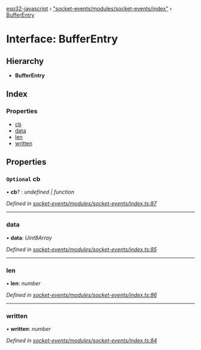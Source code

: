 [esp32-javascript](../README.md) › ["socket-events/modules/socket-events/index"](../modules/_socket_events_modules_socket_events_index_.md) › [BufferEntry](_socket_events_modules_socket_events_index_.bufferentry.md)

# Interface: BufferEntry

## Hierarchy

* **BufferEntry**

## Index

### Properties

* [cb](_socket_events_modules_socket_events_index_.bufferentry.md#optional-cb)
* [data](_socket_events_modules_socket_events_index_.bufferentry.md#data)
* [len](_socket_events_modules_socket_events_index_.bufferentry.md#len)
* [written](_socket_events_modules_socket_events_index_.bufferentry.md#written)

## Properties

### `Optional` cb

• **cb**? : *undefined | function*

*Defined in [socket-events/modules/socket-events/index.ts:87](https://github.com/marcelkottmann/esp32-javascript/blob/2b53f2e/components/socket-events/modules/socket-events/index.ts#L87)*

___

###  data

• **data**: *Uint8Array*

*Defined in [socket-events/modules/socket-events/index.ts:85](https://github.com/marcelkottmann/esp32-javascript/blob/2b53f2e/components/socket-events/modules/socket-events/index.ts#L85)*

___

###  len

• **len**: *number*

*Defined in [socket-events/modules/socket-events/index.ts:86](https://github.com/marcelkottmann/esp32-javascript/blob/2b53f2e/components/socket-events/modules/socket-events/index.ts#L86)*

___

###  written

• **written**: *number*

*Defined in [socket-events/modules/socket-events/index.ts:84](https://github.com/marcelkottmann/esp32-javascript/blob/2b53f2e/components/socket-events/modules/socket-events/index.ts#L84)*
